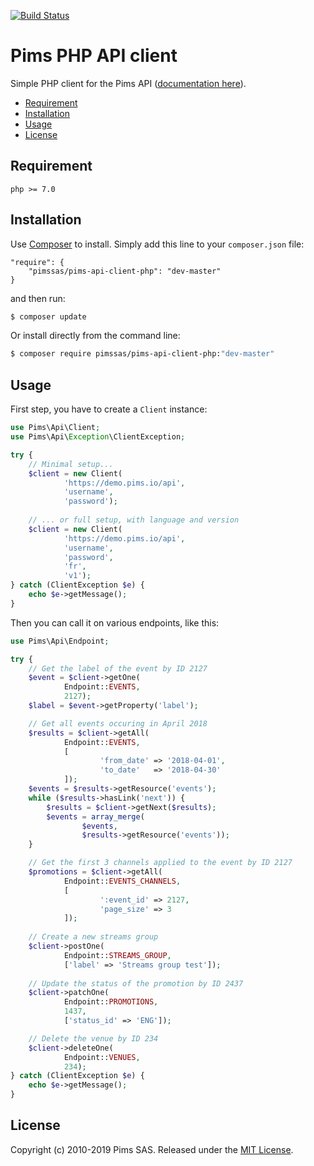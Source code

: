 
[![Build Status](https://travis-ci.org/pimssas/pims-api-client-php.svg?branch=master)](https://travis-ci.org/pimssas/pims-api-client-php)  
  
Pims PHP API client  
=========================  
  
Simple PHP client for the Pims API ([documentation here](http://api.pims.io)).  
  
* [Requirement](#requirement)    
* [Installation](#installation)
* [Usage](#usage)
* [License](#license)


Requirement
-----

```
php >= 7.0
```


Installation
-----

Use [Composer](https://getcomposer.org/) to install. Simply add this line to your `composer.json` file:
```
"require": {
    "pimssas/pims-api-client-php": "dev-master"
}
```
and then run:
```bash
$ composer update 
```

Or install directly from the command line:  
```bash
$ composer require pimssas/pims-api-client-php:"dev-master"
```


Usage
-----

First step, you have to create a `Client` instance:
```php
use Pims\Api\Client;
use Pims\Api\Exception\ClientException;

try {
    // Minimal setup...
    $client = new Client(
            'https://demo.pims.io/api',
            'username',
            'password');
    
    // ... or full setup, with language and version
    $client = new Client(
            'https://demo.pims.io/api',
            'username',
            'password',
            'fr',
            'v1');
} catch (ClientException $e) {
    echo $e->getMessage();
}
```

Then you can call it on various endpoints, like this:
```php
use Pims\Api\Endpoint;

try {
    // Get the label of the event by ID 2127
    $event = $client->getOne(
            Endpoint::EVENTS,
            2127);
    $label = $event->getProperty('label');

    // Get all events occuring in April 2018
    $results = $client->getAll(
            Endpoint::EVENTS,
            [
                    'from_date' => '2018-04-01',
                    'to_date'   => '2018-04-30'
            ]);
    $events = $results->getResource('events');
    while ($results->hasLink('next')) {
        $results = $client->getNext($results);
        $events = array_merge(
                $events,
                $results->getResource('events'));
    }

    // Get the first 3 channels applied to the event by ID 2127
    $promotions = $client->getAll(
            Endpoint::EVENTS_CHANNELS,
            [
                    ':event_id' => 2127,
                    'page_size' => 3
            ]);
    
    // Create a new streams group
    $client->postOne(
            Endpoint::STREAMS_GROUP,
            ['label' => 'Streams group test']);
           		
    // Update the status of the promotion by ID 2437
    $client->patchOne(
            Endpoint::PROMOTIONS,
            1437,
            ['status_id' => 'ENG']);

    // Delete the venue by ID 234
    $client->deleteOne(
            Endpoint::VENUES,
            234);
} catch (ClientException $e) {
    echo $e->getMessage();
}
```

License
-------

Copyright (c) 2010-2019 Pims SAS.
Released under the [MIT License](https://github.com/pimssas/pims-api-client-php/blob/master/LICENSE).
